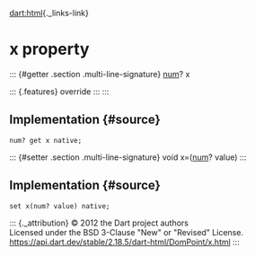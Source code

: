 [dart:html](../../dart-html/dart-html-library){._links-link}

x property
==========

::: {#getter .section .multi-line-signature}
[num](../../dart-core/num-class)? x

::: {.features}
override
:::
:::

Implementation {#source}
--------------

``` {.language-dart data-language="dart"}
num? get x native;
```

::: {#setter .section .multi-line-signature}
void x=([num](../../dart-core/num-class)? value)
:::

Implementation {#source}
--------------

``` {.language-dart data-language="dart"}
set x(num? value) native;
```

::: {._attribution}
© 2012 the Dart project authors\
Licensed under the BSD 3-Clause \"New\" or \"Revised\" License.\
<https://api.dart.dev/stable/2.18.5/dart-html/DomPoint/x.html>
:::
